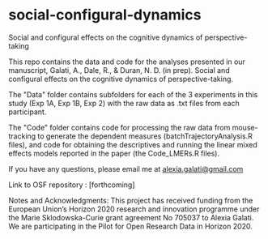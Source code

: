 # social-configural-dynamics

Social and configural effects on the cognitive dynamics of perspective-taking

This repo contains the data and code for the analyses presented in our manuscript, Galati, A., Dale, R., & Duran, N. D. (in prep). Social and configural effects on the cognitive dynamics of perspective-taking.

The "Data" folder contains subfolders for each of the 3 experiments in this study (Exp 1A, Exp 1B, Exp 2) with the raw data as .txt files from each participant.

The "Code" folder contains code for processing the raw data from mouse-tracking to generate the dependent measures (batchTrajectoryAnalysis.R files), and code for obtaining the descriptives and running the linear mixed effects models reported in the paper (the Code_LMERs.R files).

If you have any questions, please email me at alexia.galati@gmail.com

Link to OSF repository : [forthcoming]

Notes and Acknowledgments: This project has received funding from the European Union’s Horizon 2020 research and innovation programme under the Marie Sklodowska-Curie grant agreement No 705037 to Alexia Galati. We are participating in the Pilot for Open Research Data in Horizon 2020.